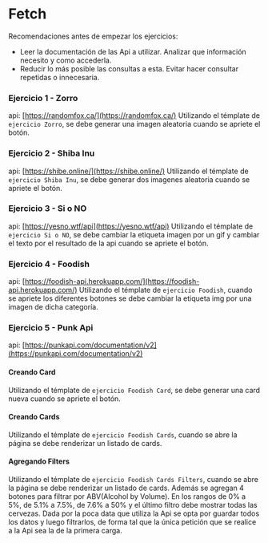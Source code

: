 # Fetch
Recomendaciones antes de empezar los ejercicios:
 * Leer la documentación de las Api a utilizar. Analizar que información necesito y como accederla.
 * Reducir lo más posible las consultas a esta. Evitar hacer consultar repetidas o innecesaria.

### Ejercicio 1 - Zorro
api: [https://randomfox.ca/](https://randomfox.ca/)
Utilizando el témplate de `ejercicio Zorro`, se debe generar una imagen aleatoria cuando se apriete el botón.

### Ejercicio 2 - Shiba Inu
api: [https://shibe.online/](https://shibe.online/)
Utilizando el témplate de `ejercicio Shiba Inu`, se debe generar dos imagenes aleatoria cuando se apriete el botón.

### Ejercicio 3 - Si o NO
api: [https://yesno.wtf/api](https://yesno.wtf/api)
Utilizando el témplate de `ejercicio Si o NO`, se debe cambiar la etiqueta imagen por un gif y cambiar el texto por el resultado de la api cuando se apriete el botón.

### Ejercicio 4 - Foodish
api: [https://foodish-api.herokuapp.com/](https://foodish-api.herokuapp.com/)
Utilizando el témplate de `ejercicio Foodish`, cuando se apriete los diferentes botones se debe cambiar la etiqueta img por una imagen de dicha categoría.

### Ejercicio 5 - Punk Api
api: [https://punkapi.com/documentation/v2](https://punkapi.com/documentation/v2)
#### Creando Card
Utilizando el témplate de `ejercicio Foodish Card`, se debe generar una card nueva cuando se apriete el botón.

#### Creando Cards
Utilizando el témplate de `ejercicio Foodish Cards`, cuando se abre la página se debe renderizar un listado de cards.

#### Agregando Filters  
Utilizando el témplate de `ejercicio Foodish Cards Filters`, cuando se abre la página se debe renderizar un listado de cards. Además se agregan 4 botones para filtrar por ABV(Alcohol by Volume). En los rangos de 0% a 5%, de 5.1% a 7.5%, de 7.6% a 50% y el último filtro debe mostrar todas las cervezas. Dada por la poca data que utiliza la Api se opta por guardar todos los datos y luego filtrarlos, de forma tal que la única petición que se realice a la Api sea la de la primera carga. 
